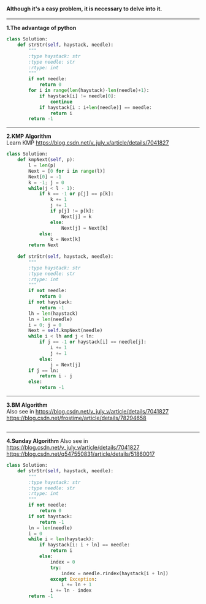 #### Although it's a easy problem, it is necessary to delve into it.  
-----------------
**1.The advantage of python**  
```py
class Solution:
    def strStr(self, haystack, needle):
        """
        :type haystack: str
        :type needle: str
        :rtype: int
        """
        if not needle:
            return 0
        for i in range(len(haystack)-len(needle)+1):
            if haystack[i] != needle[0]:
                continue
            if haystack[i : i+len(needle)] == needle:
                return i
        return -1
```
-----------------
**2.KMP Algorithm**  
Learn KMP <https://blog.csdn.net/v_july_v/article/details/7041827>
```py
class Solution:
    def kmpNext(self, p):
        l = len(p)
        Next = [0 for i in range(l)]
        Next[0] = -1
        k = -1; j = 0
        while(j < l - 1):
            if k == -1 or p[j] == p[k]:
                k += 1
                j += 1
                if p[j] != p[k]:
                    Next[j] = k
                else:
                    Next[j] = Next[k]
            else:
                k = Next[k]
        return Next
    
    def strStr(self, haystack, needle):
        """
        :type haystack: str
        :type needle: str
        :rtype: int
        """
        if not needle:
            return 0
        if not haystack:
            return -1
        lh = len(haystack)
        ln = len(needle)
        i = 0; j = 0
        Next = self.kmpNext(needle)
        while i < lh and j < ln:
            if j == -1 or haystack[i] == needle[j]:
                i += 1
                j += 1
            else:
                j = Next[j]
        if j == ln:
            return i - j
        else:
            return -1
```
------------------ 
**3.BM Algorithm**  
Also see in <https://blog.csdn.net/v_july_v/article/details/7041827>  
            <https://blog.csdn.net/frostime/article/details/78294658>
```py

```
------------------
**4.Sunday Algorithm** 
Also see in <https://blog.csdn.net/v_july_v/article/details/7041827>  
            <https://blog.csdn.net/q547550831/article/details/51860017>
```py
class Solution:
    def strStr(self, haystack, needle):
        """
        :type haystack: str
        :type needle: str
        :rtype: int
        """
        if not needle:
            return 0
        if not haystack:
            return -1
        ln = len(needle)
        i = 0
        while i < len(haystack):
            if haystack[i: i + ln] == needle:
                return i
            else:
                index = 0
                try:
                    index = needle.rindex(haystack[i + ln])
                except Exception:
                    i += ln + 1
                i += ln - index
        return -1
```
